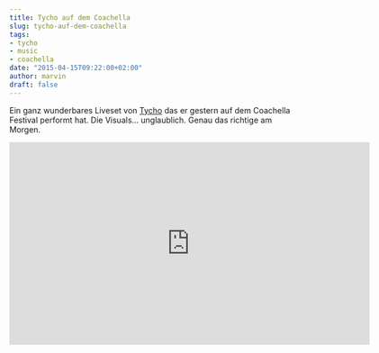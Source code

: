```yaml
---
title: Tycho auf dem Coachella
slug: tycho-auf-dem-coachella
tags:
- tycho
- music
- coachella
date: "2015-04-15T09:22:00+02:00"
author: marvin
draft: false
---
```


Ein ganz wunderbares Liveset von [Tycho](http://iso50.com) das er gestern auf dem Coachella Festival performt hat. Die Visuals... unglaublich. Genau das richtige am Morgen.

<iframe src="https://vid.me/e/7TM1" width="640" height="360" frameborder="0" allowfullscreen webkitallowfullscreen mozallowfullscreen scrolling="no"></iframe>
